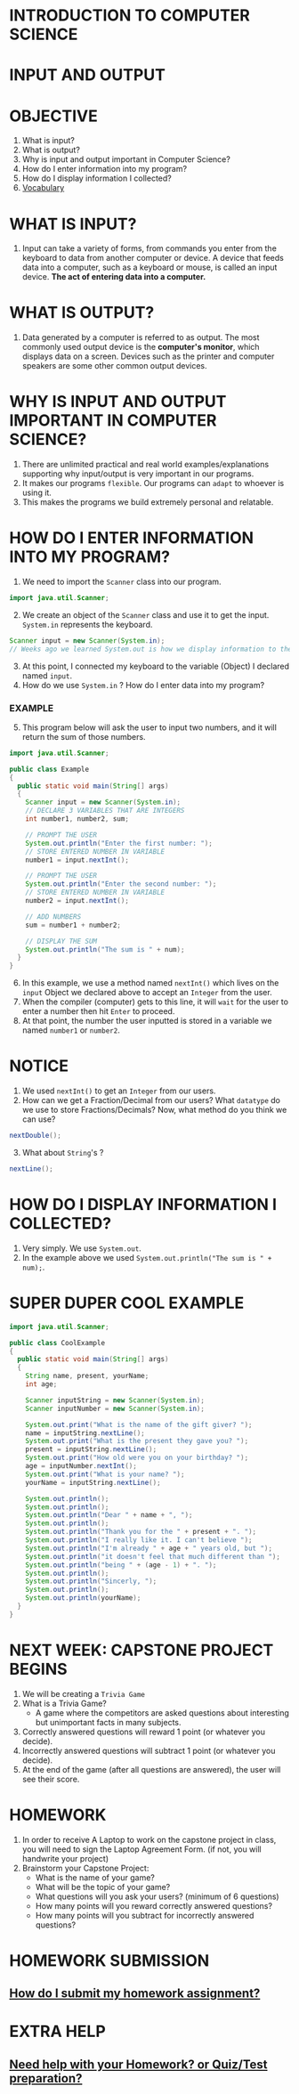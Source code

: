 # INTRODUCTION TO COMPUTER SCIENCE

# INPUT AND OUTPUT

# OBJECTIVE
1. What is input?
2. What is output?
3. Why is input and output important in Computer Science?
4. How do I enter information into my program?
5. How do I display information I collected?
6. [Vocabulary](https://github.com/ECS-CS/2018-2019/blob/master/6-8th/Vocabulary.md)

# WHAT IS INPUT? 
1. Input can take a variety of forms, from commands you enter from the keyboard to data from another computer or device. A device that feeds data into a computer, such as a keyboard or mouse, is called an input device. **The act of entering data into a computer.**

# WHAT IS OUTPUT?
1. Data generated by a computer is referred to as output. The most commonly used output device is the **computer's monitor**, which displays data on a screen. Devices such as the printer and computer speakers are some other common output devices.

# WHY IS INPUT AND OUTPUT IMPORTANT IN COMPUTER SCIENCE?
1. There are unlimited practical and real world examples/explanations supporting why input/output is very important in our programs.
2. It makes our programs `flexible`. Our programs can `adapt` to whoever is using it.
3. This makes the programs we build extremely personal and relatable.

# HOW DO I ENTER INFORMATION INTO MY PROGRAM?
1. We need to import the `Scanner` class into our program.
```java
import java.util.Scanner;
```
2. We create an object of the `Scanner` class and use it to get the input. `System.in` represents the keyboard.
```java
Scanner input = new Scanner(System.in);
// Weeks ago we learned System.out is how we display information to the Terminal (the computer). That is how JAVA represents the Screen.
```
3. At this point, I connected my keyboard to the variable (Object) I declared named `input`.
4. How do we use `System.in` ? How do I enter data into my program?
### EXAMPLE
5. This program below will ask the user to input two numbers, and it will return the sum of those numbers.
```java
import java.util.Scanner;

public class Example
{
  public static void main(String[] args)
  {
    Scanner input = new Scanner(System.in);
    // DECLARE 3 VARIABLES THAT ARE INTEGERS
    int number1, number2, sum;

    // PROMPT THE USER
    System.out.println("Enter the first number: ");
    // STORE ENTERED NUMBER IN VARIABLE
    number1 = input.nextInt();

    // PROMPT THE USER
    System.out.println("Enter the second number: ");
    // STORE ENTERED NUMBER IN VARIABLE
    number2 = input.nextInt();

    // ADD NUMBERS
    sum = number1 + number2;

    // DISPLAY THE SUM
    System.out.println("The sum is " + num);
  }
}
``` 
6. In this example, we use a method named `nextInt()` which lives on the `input` Object we declared above to accept an `Integer` from the user.
7. When the compiler (computer) gets to this line, it will `wait` for the user to enter a number then hit `Enter` to proceed.
8. At that point, the number the user inputted is stored in a variable we named `number1` or `number2`.

# NOTICE
1. We used `nextInt()` to get an `Integer` from our users.
2. How can we get a Fraction/Decimal from our users? What `datatype` do we use to store Fractions/Decimals? Now, what method do you think we can use?
```java
nextDouble();
```
3. What about `String`'s ?
```java
nextLine();
```

# HOW DO I DISPLAY INFORMATION I COLLECTED?
1. Very simply. We use `System.out`.
2. In the example above we used `System.out.println("The sum is " + num);`.

# SUPER DUPER COOL EXAMPLE
```java
import java.util.Scanner;

public class CoolExample
{
  public static void main(String[] args)
  {
    String name, present, yourName;
    int age;

    Scanner inputString = new Scanner(System.in);
    Scanner inputNumber = new Scanner(System.in);

    System.out.print("What is the name of the gift giver? ");
    name = inputString.nextLine();
    System.out.print("What is the present they gave you? ");
    present = inputString.nextLine();
    System.out.print("How old were you on your birthday? ");
    age = inputNumber.nextInt();
    System.out.print("What is your name? ");
    yourName = inputString.nextLine();

    System.out.println();
    System.out.println();
    System.out.println("Dear " + name + ", ");
    System.out.println();
    System.out.println("Thank you for the " + present + ". ");
    System.out.println("I really like it. I can't believe ");
    System.out.println("I'm already " + age + " years old, but ");
    System.out.println("it doesn't feel that much different than ");
    System.out.println("being " + (age - 1) + ". ");
    System.out.println();
    System.out.println("Sincerly, ");
    System.out.println();
    System.out.println(yourName);
  }
}
```

# NEXT WEEK: CAPSTONE PROJECT BEGINS
1. We will be creating a `Trivia Game`
2. What is a Trivia Game?
    * A game where the competitors are asked questions about interesting but unimportant facts in many subjects.
3. Correctly answered questions will reward 1 point (or whatever you decide).
4. Incorrectly answered questions will subtract 1 point (or whatever you decide).
5. At the end of the game (after all questions are answered), the user will see their score.

# HOMEWORK
1. In order to receive A Laptop to work on the capstone project in class, you will need to sign the Laptop Agreement Form. (if not, you will handwrite your project)
2. Brainstorm your Capstone Project:
    * What is the name of your game?
    * What will be the topic of your game?
    * What questions will you ask your users? (minimum of 6 questions)
    * How many points will you reward correctly answered questions?
    * How many points will you subtract for incorrectly answered questions?

# HOMEWORK SUBMISSION
## [How do I submit my homework assignment?](https://github.com/ECS-CS/2018-2019/blob/master/6-8th/HomeworkSubmission.md)

# EXTRA HELP

## [Need help with your Homework? or Quiz/Test preparation?](https://github.com/ECS-CS/2018-2019/blob/master/6-8th/ExtraHelp.md)